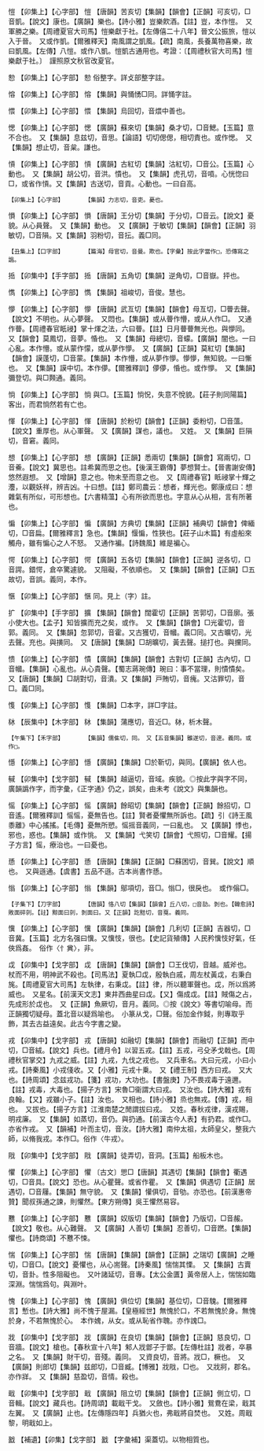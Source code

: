<!-- { "loadSidebar": true } -->
愷	【卯集上】【心字部】	愷	【唐韻】苦亥切【集韻】【韻會】【正韻】可亥切，□音凱。【說文】康也。【廣韻】樂也。【詩小雅】豈樂飮酒。【註】豈，本作愷。　又軍勝之樂。【周禮夏官大司馬】愷樂獻于社。【左傳僖二十八年】晉文公振旅，愷以入于晉。　又或作凱。【爾雅釋天】南風謂之凱風。【疏】南風，長養萬物喜樂，故曰凱風。【左傳】八愷。或作八凱。愷凱古通用也。考證：〔【周禮秋官大司馬】愷樂獻于社。〕　謹照原文秋官改夏官。 

愸	【卯集上】【心字部】	愸	俗整字。詳攴部整字註。

愹	【卯集上】【心字部】	愹	【集韻】與悀愑□同。詳悀字註。

愄	【卯集上】【心字部】	愄	【集韻】烏回切，音煨中善也。

愢	【卯集上】【心字部】	愢	【廣韻】蘇來切【集韻】桑才切，□音鰓。【玉篇】意不合也。　又【集韻】息兹切，音思。【論語】切切偲偲，相切責也。或作愢。　又【集韻】想止切，音枲。謙也。

愩	【卯集上】【心字部】	愩	【廣韻】古紅切【集韻】沽紅切，□音公。【玉篇】心動也。　又【集韻】胡公切，音洪。憒也。　又【集韻】虎孔切，音嗊。心恍惚曰□，或省作愩。又【集韻】古送切，音貢。心動也。一曰自高。

	【卯集上】【心字部】		【集韻】力志切，音吏。憂也。

愪	【卯集上】【心字部】	愪	【唐韻】王分切【集韻】于分切，□音云。【說文】憂貌。从心員聲。　又【集韻】動也。　又【廣韻】于敏切【集韻】【韻會】【正韻】羽敏切，□音隕。又【集韻】羽粉切，音抎。義□同。

	【丑集上】【口字部】		【篇海】母官切，音曼。欺也。【字彙】按此字當作□，恐傳寫之譌。

捳	【卯集中】【手字部】	捳	【唐韻】五角切【集韻】逆角切，□音嶽。抨也。

懏	【卯集上】【心字部】	懏	【集韻】祖峻切，音俊。慧也。

懜	【卯集上】【心字部】	懜	【唐韻】武亙切【集韻】【韻會】母亙切，□瞢去聲。【說文】不明也。从心夢聲。　又悶也。【集韻】或从瞢作懵，或从人作□。　又通作瞢。【周禮春官眂祲】掌十煇之法，六曰瞢。【註】日月瞢瞢無光也。與懜同。　又【韻會】莫鳳切，音夢。惛也。　又【集韻】母總切，音蠓。【廣韻】闇也。一曰心亂。本作懵。或从蒙作懞，或从夢作懜。　又【廣韻】【正韻】莫紅切【集韻】【韻會】謨蓬切，□音蒙。【集韻】本作懵，或从夢作懜。懜懜，無知貌。一曰慚也。　又【集韻】謨中切。本作儚。【爾雅釋訓】儚儚，惛也。或作懜。　又【集韻】彌登切。與□顭通。義同。

惝	【卯集上】【心字部】	惝	與□。【玉篇】惝怳，失意不悅貌。【莊子則同陽篇】客出，而君惝然若有亡也。

惲	【卯集上】【心字部】	惲	【唐韻】於粉切【韻會】【正韻】委粉切，□音薀。【說文】重厚也。从心軍聲。　又【廣韻】謀也，議也。　又姓。　又【集韻】巨隕切，音窘。義同。

想	【卯集上】【心字部】	想	【廣韻】【正韻】悉兩切【集韻】【韻會】寫兩切，□音鯗。【說文】冀思也。註希冀而思之也。【後漢王霸傳】夢想賢士。【晉書謝安傳】悠然遐想。　又【增韻】意之也。物未至而意之也。　又【周禮春官】眡祲掌十輝之灋，以觀妖祥，辨吉凶。十曰想。【註】鄭司農云：想者，輝光也。鄭康成曰：想雜氣有所似，可形想也。【六書精薀】心有所欲而思也。字意从心从相，言有所著也。

惼	【卯集上】【心字部】	惼	【廣韻】方典切【集韻】【正韻】補典切【韻會】俾緬切，□音扁。【爾雅釋言】急也。【集韻】愝惼，性狹也。【莊子山木篇】有虛船來觸舟，雖有惼心之人不怒。　又通作褊。【詩魏風】維是褊心。

愕	【卯集上】【心字部】	愕	【廣韻】五各切【集韻】【韻會】【正韻】逆各切，□音諤。錯愕，倉卒驚遽貌。　又阻礙，不依順也。　又【集韻】【韻會】【正韻】□五故切，音誤。義同，本作。

愜	【卯集上】【心字部】	愜	同。見上（字）註。

扩	【卯集中】【手字部】	擴	【集韻】【韻會】闊霍切【正韻】苦郭切，□音廓。張小使大也。【孟子】知皆擴而充之矣，或作。　又【集韻】【韻會】□光霍切，音郭。義同。　又【集韻】忽郭切，音霍。又古獲切，音幗。義□同。又古曠切，光去聲。充也。與撗同。　又【唐韻】【集韻】□胡曠切，黃去聲。搥打也。與攩同。

愦	【卯集上】【心字部】	憒	【廣韻】【集韻】【韻會】古對切【正韻】古內切，□音幗。【集韻】心亂也。从心貴聲。【蜀志蔣琬傳】琬曰：事不當理，則憒憒矣。　又【唐韻】【集韻】□胡對切，音潰。又【集韻】戸賄切，音瘣。又沽罪切，音□。義□同。

愯	【卯集上】【心字部】	愯	【集韻】□本字，詳□字註。

栤	【辰集中】【木字部】	栤	【集韻】蒲應切，音近□。栤，析木聲。

	【午集下】【禾字部】		【集韻】儒隹切，同。　又【五音集韻】雖遂切，音邃。義同。或作□。

懚	【卯集上】【心字部】	懚	【廣韻】【集韻】□於靳切，與同。【廣韻】依人也。

戫	【卯集中】【戈字部】	戫	【集韻】越逼切，音域。疾貌。◎按此字與字不同，廣韻譌作字，而字彙，《正字通》仍之，誤矣，由未考《說文》與集韻也。

愮	【卯集上】【心字部】	愮	【廣韻】餘昭切【集韻】【韻會】【正韻】餘招切，□音遙。【爾雅釋訓】愮愮，憂無告也。【註】賢者憂懼無所訴也。【疏】引《詩王風黍離》中心搖搖。【毛傳】憂無所愬。愮摇音義同，一曰亂也。　又【廣韻】悸也，邪也，惑也。【集韻】或作恌。　又【集韻】弋笑切【韻會】弋照切，□音耀。【揚子方言】愮，療治也。一曰憂也。

愻	【卯集上】【心字部】	愻	【唐韻】【集韻】【正韻】□蘇困切，音巽。【說文】順也。　又與遜通。【虞書】五品不遜。古本尚書作愻。

慃	【卯集上】【心字部】	慃	【集韻】鄔項切，音□。慃□，很戾也。　或作傟□。

	【子集下】【刀字部】		【唐韻】恪八切【集韻】【韻會】丘八切，□音劼。剝也。【韓愈詩】敗面碎剠。【註】黥面曰剠，剝面曰。又【正韻】訖黠切，音戛。義同。

懻	【卯集上】【心字部】	懻	【廣韻】【集韻】【韻會】几利切【正韻】吉器切，□音冀。【玉篇】北方名强曰懻。又懻忮，很也。【史記貨殖傳】人民矜懻忮好氣，任俠爲姦。　俗作〈忄兾〉，非。

戉	【卯集中】【戈字部】	戉	【唐韻】【集韻】【韻會】□王伐切，音越。威斧也。杖而不用，明神武不殺也。【司馬法】夏執□戉，殷執白戚，周左杖黃戉，右秉白旄。【周禮夏官大司馬】左執律，右秉戉。【註】律，所以聽軍聲也。戉，所以爲將威也。　又星名。【前漢天文志】東井西曲星曰戉。【又】傷成戉。【註】賊傷之占，先成形於戉也。　又【正韻】魚厥切，音月。義同。◎按《說文》等書切喻母。而正韻獨切疑母。蓋北音以疑爲喻也。　小篆从戈，□聲。俗加金作鉞，則專取乎飾，其去古益遠矣。此古今字書之變。

戎	【卯集中】【戈字部】	戎	【唐韻】如融切【集韻】【韻會】而融切【正韻】而中切，□音絨。【說文】兵也。【禮月令】以習五戎。【註】五戎，弓殳矛戈戟也。【周禮秋官掌交】九戎之威。【註】九戎，九伐之戎也。　又兵車名。大曰元戎，小曰小戎。【詩秦風】小戎俴收。又【小雅】元戎十乗。　又【禮王制】西方曰戎。　又大也。【詩周頌】念兹戎功。【箋】戎功，大功也。【書盤庚】乃不畏戎毒于遠邇。【註】戎毒，大毒也。【揚子方言】宋魯□衞謂大曰戎。　又汝也。【詩大雅】戎有良翰。【又】戎雖小子。【註】汝也。　又相也。【詩小雅】烝也無戎。【傳】戎，相也。　又拔也。【揚子方言】江淮南楚之閒謂拔曰戎。　又姓。春秋戎律，漢戎賜，明戎廉。　又【集韻】如蒸切，音仍。與扔通。【前漢古今人表】有扔君。或作□。亦省作戎。　又【韻補】叶而主切，音汝。【詩大雅】南仲太祖，太師皇父，整我六師，以脩我戎。本作□。俗作〈牛戎〉。

戙	【卯集中】【戈字部】	戙	【廣韻】徒弄切，音洞。【玉篇】船板木也。

懼	【卯集上】【心字部】	懼	〔古文〕愳□【唐韻】其遇切【集韻】【韻會】衢遇切，□音具。【說文】恐也。从心瞿聲。或省作瞿。　又【集韻】俱遇切【正韻】居遇切，□音屨。【集韻】無守貌。　又【集韻】懽俱切，音劬。亦恐也。【前漢惠帝贊】聞叔孫通之諫，則懼然。【東方朔傳】吳王懼然易容。

戁	【卯集上】【心字部】	戁	【廣韻】奴版切【集韻】【韻會】乃版切，□音赧。【說文】敬也。从心難聲。　又【廣韻】人善切【集韻】忍善切，□音蹨。【集韻】懼也。【詩商頌】不戁不悚。

惴	【卯集上】【心字部】	惴	【唐韻】【集韻】【韻會】【正韻】之瑞切【廣韻】之睡切，□音□。【說文】憂懼也，从心耑聲。【詩秦風】惴惴其慄。　又【集韻】古賣切，音卦。性多阻礙也。　又叶諸延切，音專。【太公金匱】黃帝居人上，惴惴如臨深淵。惴惴爲句。與淵叶。

愧	【卯集上】【心字部】	愧	【廣韻】俱位切【集韻】基位切，□音騩。【爾雅釋言】慙也。【詩大雅】尚不愧于屋漏。【皇極經世】無愧於口，不若無愧於身。無愧於身，不若無愧於心。　本作媿，从女。或从恥省作聭。亦作謉□。

戕	【卯集中】【戈字部】	戕	【廣韻】在良切【集韻】【韻會】【正韻】慈良切，□音牆。【說文】槍也。【春秋宣十八年】邾人戕鄫子于鄫。【左傳杜註】戕者，卒暴之名。　又【集韻】財干切，音殘。義同。　又資良切，音將。戕□，橛也。　又【廣韻】則郎切【集韻】兹郎切，□音臧。【博雅】戕戙，□也。　又戕牁，郡名。亦作牂。　又【集韻】慈盈切，音情。殺也。

戢	【卯集中】【戈字部】	戢	【廣韻】阻立切【集韻】【韻會】【正韻】側立切，□音輯。【說文】藏兵也。【詩周頌】載戢干戈。　又斂也。【詩小雅】鴛鴦在梁，戢其左翼。　又【廣韻】止也。【左傳隱四年】兵猶火也，弗戢將自焚也。　又姓。周戢黎，明戢如上。

戤	【補遺】【卯集】【戈字部】	戤	【字彙補】渠蓋切。以物相質也。

